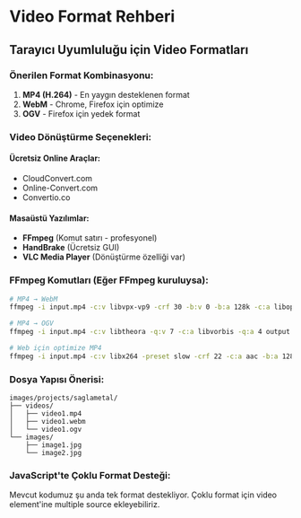 # Video Format Rehberi

## Tarayıcı Uyumluluğu için Video Formatları

### Önerilen Format Kombinasyonu:
1. **MP4 (H.264)** - En yaygın desteklenen format
2. **WebM** - Chrome, Firefox için optimize
3. **OGV** - Firefox için yedek format

### Video Dönüştürme Seçenekleri:

#### Ücretsiz Online Araçlar:
- CloudConvert.com
- Online-Convert.com
- Convertio.co

#### Masaüstü Yazılımlar:
- **FFmpeg** (Komut satırı - profesyonel)
- **HandBrake** (Ücretsiz GUI)
- **VLC Media Player** (Dönüştürme özelliği var)

### FFmpeg Komutları (Eğer FFmpeg kuruluysa):

```bash
# MP4 → WebM
ffmpeg -i input.mp4 -c:v libvpx-vp9 -crf 30 -b:v 0 -b:a 128k -c:a libopus output.webm

# MP4 → OGV
ffmpeg -i input.mp4 -c:v libtheora -q:v 7 -c:a libvorbis -q:a 4 output.ogv

# Web için optimize MP4
ffmpeg -i input.mp4 -c:v libx264 -preset slow -crf 22 -c:a aac -b:a 128k output.mp4
```

### Dosya Yapısı Önerisi:
```
images/projects/saglametal/
├── videos/
│   ├── video1.mp4
│   ├── video1.webm
│   └── video1.ogv
└── images/
    ├── image1.jpg
    └── image2.jpg
```

### JavaScript'te Çoklu Format Desteği:
Mevcut kodumuz şu anda tek format destekliyor. 
Çoklu format için video element'ine multiple source ekleyebiliriz.
